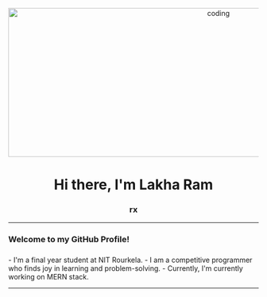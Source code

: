 <p align="center">
  <img alt="coding" width="830" height="300" src="https://github.com/user-attachments/assets/d8956a09-23dd-4b48-a744-28e5cc83a78b">
</p>

<h1 align="center">Hi there, I'm Lakha Ram</h1>
 
<h3 align="center">rx</h3>

---

<h3 align="left">Welcome to my GitHub Profile! <h3></h3>
- I'm a final year student at NIT Rourkela.
- I am a competitive programmer who finds joy in learning and problem-solving.
- Currently, I'm currently working on MERN stack.

---
